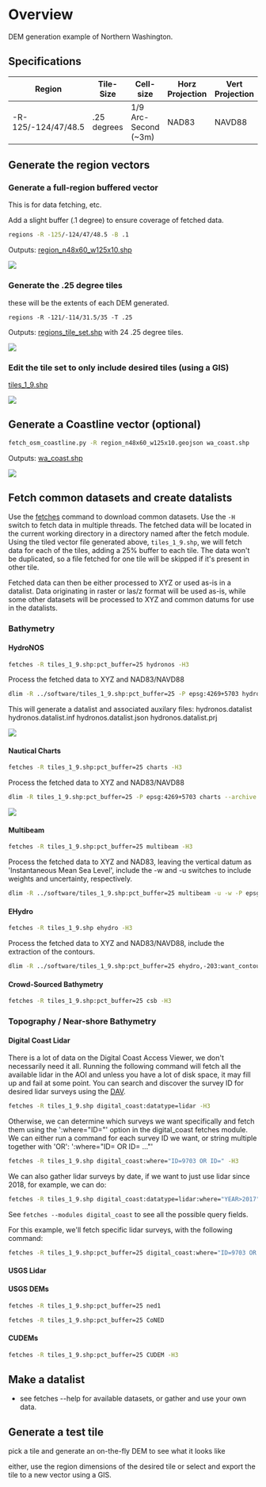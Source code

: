 # Overview

DEM generation example of Northern Washington.

## Specifications

| Region | Tile-Size | Cell-size | Horz Projection | Vert Projection |
|---|---|---|---|---|
| -R-125/-124/47/48.5 | .25 degrees | 1/9 Arc-Second (~3m) | NAD83 | NAVD88 |


## Generate the region vectors

### Generate a full-region buffered vector

This is for data fetching, etc.

Add a slight buffer (.1 degree) to ensure coverage of fetched data.

```bash
regions -R -125/-124/47/48.5 -B .1
```

Outputs: [region_n48x60_w125x10.shp](region_n48x60_w125x10.geojson)

![](wa_region.png)

### Generate the .25 degree tiles

these will be the extents of each DEM generated.

```regions -R -121/-114/31.5/35 -T .25```

Outputs: [regions_tile_set.shp](regions_tile_set.geojson) with 24 .25 degree tiles.

![](wa_region_tiles.png)

### Edit the tile set to only include desired tiles (using a GIS)

[tiles_1_9.shp](tiles_1_9.geojson)

![](wa_tiles_1_9.png)

## Generate a Coastline vector (optional)

```bash
fetch_osm_coastline.py -R region_n48x60_w125x10.geojson wa_coast.shp
```
Outputs: [wa_coast.shp](wa_coast.geojson)

![](wa_coast.png)

## Fetch common datasets and create datalists

Use the [fetches](/docs/fetches.md) command to download common datasets. Use the `-H` switch to fetch data in multiple threads. The fetched data will be located in the current working directory in a directory named after the fetch module. Using the tiled vector file generated above, `tiles_1_9.shp`, we will fetch data for each of the tiles, adding a 25% buffer to each tile. The data won't be duplicated, so a file fetched for one tile will be skipped if it's present in other tile.

Fetched data can then be either processed to XYZ or used as-is in a datalist. Data originating in raster or las/z format will be used as-is, while some other datasets will be processed to XYZ and common datums for use in the datalists.

### Bathymetry
#### HydroNOS

```bash
fetches -R tiles_1_9.shp:pct_buffer=25 hydronos -H3
```

Process the fetched data to XYZ and NAD83/NAVD88
```bash
dlim -R ../software/tiles_1_9.shp:pct_buffer=25 -P epsg:4269+5703 hydronos --archive hydronos
```

This will generate a datalist and associated auxilary files:
hydronos.datalist  hydronos.datalist.inf  hydronos.datalist.json  hydronos.datalist.prj

![](wa_hydronos.png)

#### Nautical Charts
```bash
fetches -R tiles_1_9.shp:pct_buffer=25 charts -H3
```

Process the fetched data to XYZ and NAD83/NAVD88
```bash
dlim -R tiles_1_9.shp:pct_buffer=25 -P epsg:4269+5703 charts --archive charts
```

![](wa_charts.png)

#### Multibeam
```bash
fetches -R tiles_1_9.shp:pct_buffer=25 multibeam -H3
```

Process the fetched data to XYZ and NAD83, leaving the vertical datum as 'Instantaneous Mean Sea Level', include the -w and -u switches to include weights and uncertainty, respectively.
```bash
dlim -R ../software/tiles_1_9.shp:pct_buffer=25 multibeam -u -w -P epsg:4269 --archive multibeam
```

#### EHydro
```bash
fetches -R tiles_1_9.shp ehydro -H3
```

Process the fetched data to XYZ and NAD83/NAVD88, include the extraction of the contours.
```bash
dlim -R ../software/tiles_1_9.shp:pct_buffer=25 ehydro,-203:want_contours=True -P epsg:4269+5703 --archive ehydro
```

#### Crowd-Sourced Bathymetry
```bash
fetches -R tiles_1_9.shp:pct_buffer=25 csb -H3
```

### Topography / Near-shore Bathymetry

#### Digital Coast Lidar

There is a lot of data on the Digital Coast Access Viewer, we don't necessarily need it all. Running the following command will fetch all the available lidar in the AOI and unless you have a lot of disk space, it may fill up and fail at some point. You can search and discover the survey ID for desired lidar surveys using the [DAV](https://coast.noaa.gov/dataviewer/#/lidar/search/-13932941.515821926,5948023.793039274,-13788628.406419514,6198737.245814653).

```bash
fetches -R tiles_1_9.shp digital_coast:datatype=lidar -H3
```

Otherwise, we can determine which surveys we want specifically and fetch them using the ':where="ID=<survey-ID>"' option in the digital_coast fetches module. We can either run a command for each survey ID we want, or string multiple together with 'OR': ':where="ID=<ID1> OR ID=<ID2> ..."'

```bash
fetches -R tiles_1_9.shp digital_coast:where="ID=9703 OR ID=" -H3
```

We can also gather lidar surveys by date, if we want to just use lidar since 2018, for example, we can do:

```bash
fetches -R tiles_1_9.shp digital_coast:datatype=lidar:where="YEAR>2017" -H3
```

See `fetches --modules digital_coast` to see all the possible query fields.

For this example, we'll fetch specific lidar surveys, with the following command:

```bash
fetches -R tiles_1_9.shp:pct_buffer=25 digital_coast:where="ID=9703 OR ID=10116 OR ID=9072 OR ID=9512 OR ID=4989 OR ID=6263 OR ID=5008 OR ID=2492 OR ID=2508 OR ID=2603 OR ID=8607 OR ID=2584 OR ID=2482" -H3
```

#### USGS Lidar

#### USGS DEMs
```bash
fetches -R tiles_1_9.shp:pct_buffer=25 ned1
```

```bash
fetches -R tiles_1_9.shp:pct_buffer=25 CoNED
```

#### CUDEMs
```bash
fetches -R tiles_1_9.shp:pct_buffer=25 CUDEM -H3
```

## Make a datalist

- see fetches --help for available datasets, or gather and use your own data.

## Generate a test tile

pick a tile and generate an on-the-fly DEM to see what it looks like

either, use the region dimensions of the desired tile or select and export the tile to a new vector using a GIS.

